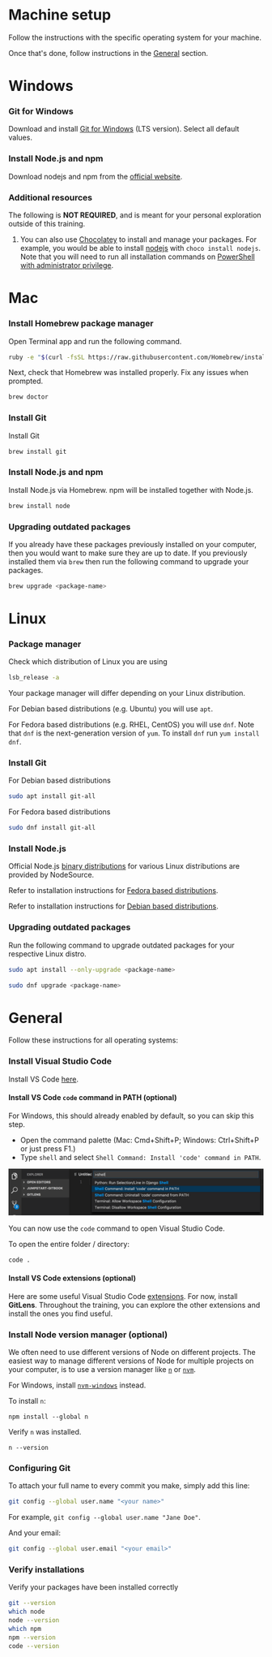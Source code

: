 # Machine setup

Follow the instructions with the specific operating system for your machine.

Once that's done, follow instructions in the [General](#general) section.

# Windows

### Git for Windows

Download and install [Git for Windows](https://gitforwindows.org/) (LTS version). Select all default values.

### Install Node.js and npm

Download nodejs and npm from the [official website](https://nodejs.org/en/).

### Additional resources

The following is **NOT REQUIRED**, and is meant for your personal exploration outside of this training.

1. You can also use [Chocolatey](https://chocolatey.org/install) to install and manage your packages. For example, you would be able to install [nodejs](https://chocolatey.org/packages/nodejs) with `choco install nodejs`. Note that you will need to run all installation commands on [PowerShell with administrator privilege](https://www.thewindowsclub.com/how-to-open-an-elevated-powershell-prompt-in-windows-10).

# Mac

### Install Homebrew package manager

Open Terminal app and run the following command.

```sh
ruby -e "$(curl -fsSL https://raw.githubusercontent.com/Homebrew/install/master/install)"
```

Next, check that Homebrew was installed properly. Fix any issues when prompted.

```sh
brew doctor
```

### Install Git

Install Git

```sh
brew install git
```

### Install Node.js and npm

Install Node.js via Homebrew. npm will be installed together with Node.js.

```sh
brew install node
```

### Upgrading outdated packages

If you already have these packages previously installed on your computer, then you would want to make sure they are up to date. If you previously installed them via `brew` then run the following command to upgrade your packages.

```sh
brew upgrade <package-name>
```

# Linux

### Package manager

Check which distribution of Linux you are using

```sh
lsb_release -a
```

Your package manager will differ depending on your Linux distribution.

For Debian based distributions (e.g. Ubuntu) you will use `apt`.

For Fedora based distributions (e.g. RHEL, CentOS) you will use `dnf`. Note that `dnf` is the next-generation version of `yum`. To install `dnf` run `yum install dnf`.

### Install Git

For Debian based distributions

```sh
sudo apt install git-all
```

For Fedora based distributions

```sh
sudo dnf install git-all
```

### Install Node.js

Official Node.js [binary distributions](https://github.com/nodesource/distributions) for various Linux distributions are provided by NodeSource.

Refer to installation instructions for [Fedora based distributions](https://github.com/nodesource/distributions/blob/master/README.md#rpminstall).

Refer to installation instructions for [Debian based distributions](https://github.com/nodesource/distributions/blob/master/README.md#debinstall).

### Upgrading outdated packages

Run the following command to upgrade outdated packages for your respective Linux distro.

```sh
sudo apt install --only-upgrade <package-name>
```

```sh
sudo dnf upgrade <package-name>
```

# General

Follow these instructions for all operating systems:

### Install Visual Studio Code

Install VS Code [here](https://code.visualstudio.com/download).

#### Install VS Code `code` command in PATH (optional)

For Windows, this should already enabled by default, so you can skip this step.

- Open the command palette (Mac: Cmd+Shift+P; Windows: Ctrl+Shift+P or just press F1.)
- Type `shell` and select `Shell Command: Install 'code' command in PATH`.

![code](_media/code.png)

You can now use the `code` command to open Visual Studio Code.

To open the entire folder / directory:

```
code .
```

#### Install VS Code extensions (optional)

Here are some useful Visual Studio Code [extensions](/miscellaneous/resources?id=vs-code-extensions). For now, install **GitLens**. Throughout the training, you can explore the other extensions and install the ones you find useful.

### Install Node version manager (optional)

We often need to use different versions of Node on different projects. The easiest way to manage different versions of Node for multiple projects on your computer, is to use a version manager like [`n`](https://github.com/tj/n) or [`nvm`](https://github.com/nvm-sh/nvm#installing-and-updating).

For Windows, install [`nvm-windows`](https://github.com/coreybutler/nvm-windows) instead.

To install `n`:

```
npm install --global n
```

Verify `n` was installed.

```
n --version
```

<!-- ### Install MongoDB

Find the instructions for your specific OS and version for the [Community Edition](https://docs.mongodb.com/manual/administration/install-community/).

If you're running Windows, please add the MongoDB bin folder to your System PATH (e.g. C:\Program Files\MongoDB\Server\4.0\bin) so that the `mongo` command will be able to work in the terminal.

### Install client to view data in MongoDB

[MongoDB Compass](https://www.mongodb.com/products/compass). -->

### Configuring Git

To attach your full name to every commit you make, simply add this line:

```sh
git config --global user.name "<your name>"
```

For example, `git config --global user.name "Jane Doe"`.

And your email:

```sh
git config --global user.email "<your email>"
```

### Verify installations

Verify your packages have been installed correctly

```sh
git --version
which node
node --version
which npm
npm --version
code --version
```

<!-- mongod --version -->

